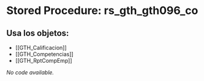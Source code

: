 # Stored Procedure: rs_gth_gth096_co

## Usa los objetos:
- [[GTH_Calificacion]]
- [[GTH_Competencias]]
- [[GTH_RptCompEmp]]

*No code available.*
